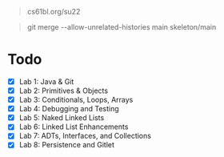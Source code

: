 > cs61bl.org/su22

> git merge --allow-unrelated-histories main skeleton/main
# Todo
- [x] Lab 1: Java & Git
- [x] Lab 2: Primitives & Objects
- [x] Lab 3: Conditionals, Loops, Arrays
- [x] Lab 4: Debugging and Testing
- [x] Lab 5: Naked Linked Lists
- [x] Lab 6: Linked List Enhancements
- [x] Lab 7: ADTs, Interfaces, and Collections
- [x] Lab 8: Persistence and Gitlet